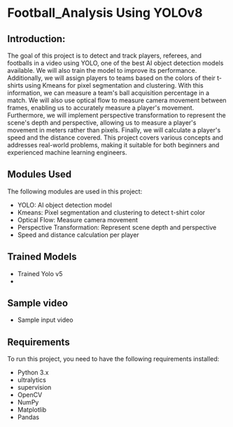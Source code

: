 # Football_Analysis Using YOLOv8

## Introduction:

The goal of this project is to detect and track players, referees, and footballs in a video using YOLO, one of the best AI object detection models available. We will also train the model to improve its performance. Additionally, we will assign players to teams based on the colors of their t-shirts using Kmeans for pixel segmentation and clustering. With this information, we can measure a team's ball acquisition percentage in a match. We will also use optical flow to measure camera movement between frames, enabling us to accurately measure a player's movement. Furthermore, we will implement perspective transformation to represent the scene's depth and perspective, allowing us to measure a player's movement in meters rather than pixels. Finally, we will calculate a player's speed and the distance covered. This project covers various concepts and addresses real-world problems, making it suitable for both beginners and experienced machine learning engineers.




## Modules Used
The following modules are used in this project:

* YOLO: AI object detection model
* Kmeans: Pixel segmentation and clustering to detect t-shirt color
* Optical Flow: Measure camera movement
* Perspective Transformation: Represent scene depth and perspective
* Speed and distance calculation per player

## Trained Models

* Trained Yolo v5
* 
## Sample video
* Sample input video


## Requirements
To run this project, you need to have the following requirements installed:

* Python 3.x
* ultralytics
* supervision
* OpenCV
* NumPy
* Matplotlib
* Pandas
